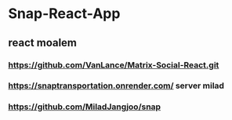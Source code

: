 # Snap-React-App

## react moalem
### https://github.com/VanLance/Matrix-Social-React.git


### https://snaptransportation.onrender.com/ server milad

### https://github.com/MiladJangjoo/snap
 
